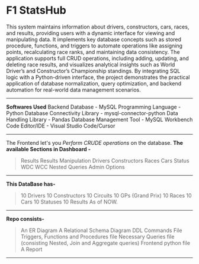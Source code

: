 # F1 StatsHub
This system maintains information about drivers, constructors, cars, races, and results, providing users with a dynamic interface for viewing and manipulating data. It implements key database concepts such as stored procedure, functions, and triggers to automate operations like assigning points, recalculating race ranks, and maintaining data consistency. The application supports full CRUD operations, including adding, updating, and deleting race results, and visualizes analytical insights such as World Driver’s and Constructor’s Championship standings. By integrating SQL logic with a Python-driven interface, the project demonstrates the practical application of database normalization, query optimization, and backend automation for real-world data management scenarios. 

---------------------------------------------------------------------------------------------------------------------------------------------------------------------------------------
**Softwares Used**
Backend Database - MySQL 
Programming Language - Python 
Database Connectivity Library - mysql-connector-python 
Data Handling Library - Pandas 
Database Management Tool - MySQL Workbench
Code Editor/IDE - Visual Studio Code/Cursor

---------------------------------------------------------------------------------------------------------------------------------------------------------------------------------------
The Frontend let's you *Perform CRUDE operations* on the database.
**The available Sections in Dashboard -**
> Results
> Results Manipulation
> Drivers
> Constructors
> Races
> Cars
> Status
> WDC
> WCC
> Nested Queries
> Admin Options

---------------------------------------------------------------------------------------------------------------------------------------------------------------------------------------
**This DataBase has-**
> 10 Drivers
> 10 Constructors
> 10 Circuits
> 10 GPs (Grand Prix)
> 10 Races
> 10 Cars
> 10 Statuses
> 10 Results
As of NOW.
---------------------------------------------------------------------------------------------------------------------------------------------------------------------------------------
**Repo consists-**
> An ER Diagram
> A Relational Schema Diagram
> DDL Commands File
> Triggers, Functions and Procedures file
> Necessary Queries file (consisting Nested, Join and Aggregate queries)
> Frontend python file
> A Report

---------------------------------------------------------------------------------------------------------------------------------------------------------------------------------------
